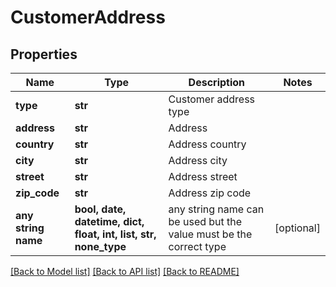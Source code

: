# CustomerAddress


## Properties
Name | Type | Description | Notes
------------ | ------------- | ------------- | -------------
**type** | **str** | Customer address type | 
**address** | **str** | Address | 
**country** | **str** | Address country | 
**city** | **str** | Address city | 
**street** | **str** | Address street | 
**zip_code** | **str** | Address zip code | 
**any string name** | **bool, date, datetime, dict, float, int, list, str, none_type** | any string name can be used but the value must be the correct type | [optional]

[[Back to Model list]](../README.md#documentation-for-models) [[Back to API list]](../README.md#documentation-for-api-endpoints) [[Back to README]](../README.md)


